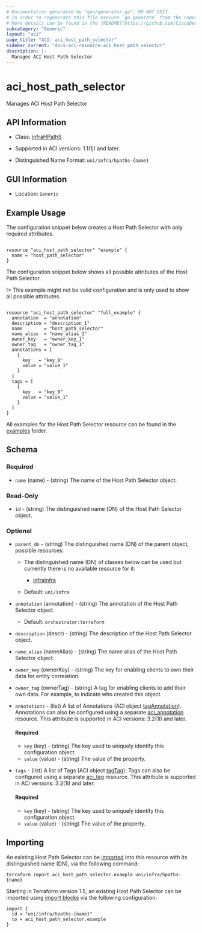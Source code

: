 ```yaml
---
# Documentation generated by "gen/generator.go"; DO NOT EDIT.
# In order to regenerate this file execute `go generate` from the repository root.
# More details can be found in the [README](https://github.com/CiscoDevNet/terraform-provider-aci/blob/master/README.md).
subcategory: "Generic"
layout: "aci"
page_title: "ACI: aci_host_path_selector"
sidebar_current: "docs-aci-resource-aci_host_path_selector"
description: |-
  Manages ACI Host Path Selector
---
```


# aci_host_path_selector #

Manages ACI Host Path Selector



## API Information ##

* Class: [infraHPathS](https://pubhub.devnetcloud.com/media/model-doc-latest/docs/app/index.html#/objects/infraHPathS/overview)

* Supported in ACI versions: 1.1(1j) and later.

* Distinguished Name Format: `uni/infra/hpaths-{name}`

## GUI Information ##

* Location: `Generic`

## Example Usage ##

The configuration snippet below creates a Host Path Selector with only required attributes.

```hcl

resource "aci_host_path_selector" "example" {
  name = "host_path_selector"
}

```
The configuration snippet below shows all possible attributes of the Host Path Selector.

!> This example might not be valid configuration and is only used to show all possible attributes.

```hcl

resource "aci_host_path_selector" "full_example" {
  annotation  = "annotation"
  description = "description_1"
  name        = "host_path_selector"
  name_alias  = "name_alias_1"
  owner_key   = "owner_key_1"
  owner_tag   = "owner_tag_1"
  annotations = [
    {
      key   = "key_0"
      value = "value_1"
    }
  ]
  tags = [
    {
      key   = "key_0"
      value = "value_1"
    }
  ]
}

```

All examples for the Host Path Selector resource can be found in the [examples](https://github.com/CiscoDevNet/terraform-provider-aci/tree/master/examples/resources/aci_host_path_selector) folder.

## Schema ##

### Required ###

* `name` (name) - (string) The name of the Host Path Selector object.

### Read-Only ###

* `id` - (string) The distinguished name (DN) of the Host Path Selector object.

### Optional ###
* `parent_dn` - (string) The distinguished name (DN) of the parent object, possible resources:
  - The distinguished name (DN) of classes below can be used but currently there is no available resource for it:
    - [infraInfra](https://pubhub.devnetcloud.com/media/model-doc-latest/docs/app/index.html#/objects/infraInfra/overview)

  - Default: `uni/infra`
  
* `annotation` (annotation) - (string) The annotation of the Host Path Selector object.
  - Default: `orchestrator:terraform`
* `description` (descr) - (string) The description of the Host Path Selector object.
* `name_alias` (nameAlias) - (string) The name alias of the Host Path Selector object.
* `owner_key` (ownerKey) - (string) The key for enabling clients to own their data for entity correlation.
* `owner_tag` (ownerTag) - (string) A tag for enabling clients to add their own data. For example, to indicate who created this object.

* `annotations` - (list) A list of Annotations (ACI object [tagAnnotation](https://pubhub.devnetcloud.com/media/model-doc-latest/docs/app/index.html#/objects/tagAnnotation/overview)). Annotations can also be configured using a separate [aci_annotation](https://registry.terraform.io/providers/CiscoDevNet/aci/latest/docs/resources/annotation) resource. This attribute is supported in ACI versions: 3.2(1l) and later.
  
  #### Required ####
  
  * `key` (key) - (string) The key used to uniquely identify this configuration object.
  * `value` (value) - (string) The value of the property.

* `tags` - (list) A list of Tags (ACI object [tagTag](https://pubhub.devnetcloud.com/media/model-doc-latest/docs/app/index.html#/objects/tagTag/overview)). Tags can also be configured using a separate [aci_tag](https://registry.terraform.io/providers/CiscoDevNet/aci/latest/docs/resources/tag) resource. This attribute is supported in ACI versions: 3.2(1l) and later.
  
  #### Required ####
  
  * `key` (key) - (string) The key used to uniquely identify this configuration object.
  * `value` (value) - (string) The value of the property.

## Importing

An existing Host Path Selector can be [imported](https://www.terraform.io/docs/import/index.html) into this resource with its distinguished name (DN), via the following command:

```
terraform import aci_host_path_selector.example uni/infra/hpaths-{name}
```

Starting in Terraform version 1.5, an existing Host Path Selector can be imported
using [import blocks](https://developer.hashicorp.com/terraform/language/import) via the following configuration:

```
import {
  id = "uni/infra/hpaths-{name}"
  to = aci_host_path_selector.example
}
```
